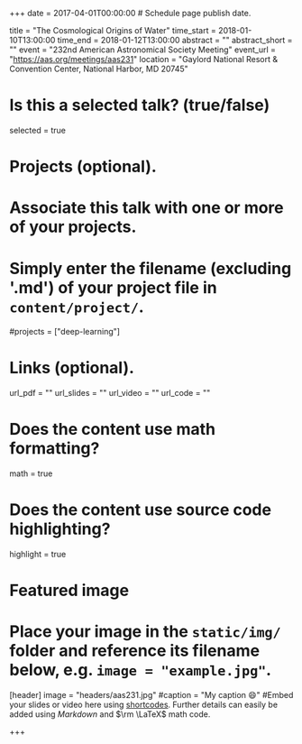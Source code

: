 +++
date = 2017-04-01T00:00:00  # Schedule page publish date.

title = "The Cosmological Origins of Water"
time_start = 2018-01-10T13:00:00
time_end = 2018-01-12T13:00:00
abstract = ""
abstract_short = ""
event = "232nd American Astronomical Society Meeting"
event_url = "https://aas.org/meetings/aas231"
location = "Gaylord National Resort & Convention Center, National Harbor, MD 20745"

# Is this a selected talk? (true/false)
selected = true

# Projects (optional).
#   Associate this talk with one or more of your projects.
#   Simply enter the filename (excluding '.md') of your project file in `content/project/`.
#projects = ["deep-learning"]

# Links (optional).
url_pdf = ""
url_slides = ""
url_video = ""
url_code = ""

# Does the content use math formatting?
math = true

# Does the content use source code highlighting?
highlight = true

# Featured image
# Place your image in the `static/img/` folder and reference its filename below, e.g. `image = "example.jpg"`.
[header]
image = "headers/aas231.jpg"
#caption = "My caption :smile:"
#Embed your slides or video here using [shortcodes](https://sourcethemes.com/academic/post/writing-markdown-latex/). Further details can easily be added using *Markdown* and $\rm \LaTeX$ math code.

+++

